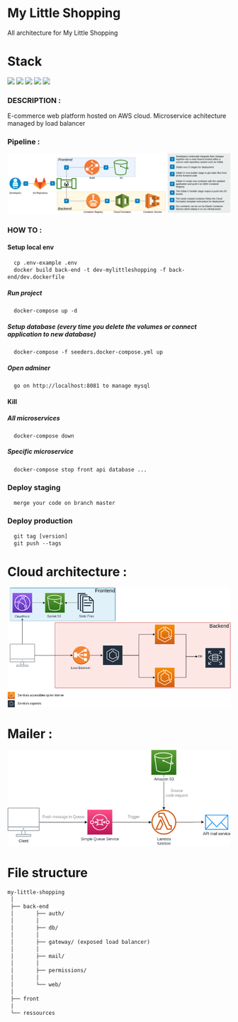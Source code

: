 # My Little Shopping

All architecture for My Little Shopping

# Stack

![](https://img.shields.io/badge/node-16-blue)
![](https://img.shields.io/badge/RabbitMQ-3.9.13-red)
![](https://img.shields.io/badge/MYSQL-8-9cf)
![](https://img.shields.io/badge/AWS-ECS-important)
![](https://img.shields.io/badge/AWS-S3-green)

### DESCRIPTION :

E-commerce web platform hosted on AWS cloud. Microservice achitecture managed by load balancer

### Pipeline :

![](ressources/deployment.png)

### HOW TO :

#### Setup local env
      cp .env-example .env
      docker build back-end -t dev-mylittleshopping -f back-end/dev.dockerfile
##### Run project
      docker-compose up -d

##### Setup database (every time you delete the volumes or connect application to new database)
      docker-compose -f seeders.docker-compose.yml up

##### Open adminer
      go on http://localhost:8081 to manage mysql

#### Kill
   ##### All microservices
      docker-compose down
   ##### Specific microservice
      docker-compose stop front api database ...

### Deploy staging
      merge your code on branch master

### Deploy production
      git tag [version]
      git push --tags


# Cloud architecture :

![](ressources/infra-cloud.png)


# Mailer :

![](back-end/mail/ressources/cloud-architecture.png)


# File structure

```
my-little-shopping
 │
 ├── back-end
 │       ├── auth/
 │       │
 │       ├── db/
 │       │
 │       ├── gateway/ (exposed load balancer)
 │       │
 │       ├── mail/
 │       │
 │       ├── permissions/
 │       │
 │       └── web/
 │
 ├── front
 |
 └── ressources
```
